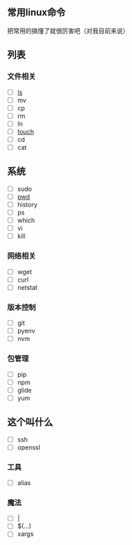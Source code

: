## 常用linux命令
把常用的搞懂了就很厉害吧（对我目前来说）

## 列表

### 文件相关
- [ ] [ls](./ls.md)
- [ ] mv
- [ ] cp
- [ ] rm
- [ ] ln
- [ ] [touch](./touch.md)
- [ ] cd
- [ ] cat

## 系统
- [ ] sudo
- [ ] [pwd](./pwd.md)
- [ ] history
- [ ] ps
- [ ] which
- [ ] vi
- [ ] kill

### 网络相关
- [ ] wget
- [ ] curl
- [ ] netstat

### 版本控制
- [ ] git
- [ ] pyenv
- [ ] nvm

### 包管理
- [ ] pip
- [ ] npm
- [ ] glide
- [ ] yum

## 这个叫什么
- [ ] ssh
- [ ] openssl

### 工具
- [ ] alias

### 魔法
- [ ] |
- [ ] $(...)
- [ ] xargs
